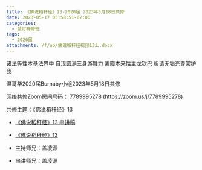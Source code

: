 ```yaml
---
title: 《佛说稻秆经》13-2020届 2023年5月18日共修
date: 2023-05-17 05:58:51-07:00
categories:
  - 慧灯禅修班
tags:
  - 2020届
attachments: /f/up/佛说稻秆经视频13上.docx
---
```

诸法等性本基法界中 自现圆满三身游舞力
离障本来怙主龙钦巴 祈请无垢光尊常护我

温哥华2020届Burnaby小组2023年5月18日共修

网络共修Zoom房间号码： 7789995278 (<https://zoom.us/j/7789995278>)

共修主题：《佛说稻秆经》13
* [《佛说稻秆经》13 串讲稿](/f/up/佛说稻秆经视频13上.docx)
* [《佛说稻秆经》13](https://www.fohuifayu.com/index.php/huideng-jiangtang/jingdian-jiedu/foshuo-daoganjing/2605-p17084)

* 主持师兄：盖凌源
* 串讲师兄：盖凌源